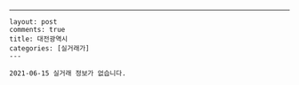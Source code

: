 ---
    layout: post
    comments: true
    title: 대전광역시
    categories: [실거래가]
    ---

    2021-06-15 실거래 정보가 없습니다.

    